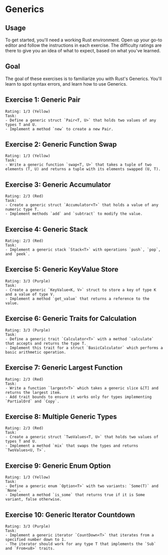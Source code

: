 # Generics
## Usage
To get started, you'll need a working Rust environment. Open up your go-to editor and follow the instructions in each exercise. The difficulty ratings are there to give you an idea of what to expect, based on what you've learned.

## Goal
The goal of these exercises is to familiarize you with Rust's Generics. You'll learn to spot syntax errors, and learn how to use Generics.

## Exercise 1: Generic Pair
```
Rating: 1/3 (Yellow)
Task:
- Define a generic struct `Pair<T, U>` that holds two values of any types T and U.
- Implement a method `new` to create a new Pair.
```

## Exercise 2: Generic Function Swap
```
Rating: 1/3 (Yellow)
Task:
- Write a generic function `swap<T, U>` that takes a tuple of two elements (T, U) and returns a tuple with its elements swapped (U, T).
```

## Exercise 3: Generic Accumulator
```
Rating: 2/3 (Red)
Task:
- Create a generic struct `Accumulator<T>` that holds a value of any numeric type T.
- Implement methods `add` and `subtract` to modify the value.
```

## Exercise 4: Generic Stack
```
Rating: 2/3 (Red)
Task:
- Implement a generic stack `Stack<T>` with operations `push`, `pop`, and `peek`.
```

## Exercise 5: Generic KeyValue Store
```
Rating: 3/3 (Purple)
Task:
- Create a generic `KeyValue<K, V>` struct to store a key of type K and a value of type V.
- Implement a method `get_value` that returns a reference to the value.
```

## Exercise 6: Generic Traits for Calculation
```
Rating: 3/3 (Purple)
Task:
- Define a generic trait `Calculator<T>` with a method `calculate` that accepts and returns the type T.
- Implement this trait for a struct `BasicCalculator` which performs a basic arithmetic operation.
```

## Exercise 7: Generic Largest Function
```
Rating: 2/3 (Red)
Task:
- Write a function `largest<T>` which takes a generic slice &[T] and returns the largest item.
- Add trait bounds to ensure it works only for types implementing `PartialOrd` and `Copy`.
```

## Exercise 8: Multiple Generic Types
```
Rating: 2/3 (Red)
Task:
- Create a generic struct `TwoValues<T, U>` that holds two values of types T and U.
- Implement a method `mix` that swaps the types and returns `TwoValues<U, T>`.
```

## Exercise 9: Generic Enum Option
```
Rating: 1/3 (Yellow)
Task:
- Define a generic enum `Option<T>` with two variants: `Some(T)` and `None`.
- Implement a method `is_some` that returns true if it is Some variant, false otherwise.
```

## Exercise 10: Generic Iterator Countdown
```
Rating: 3/3 (Purple)
Task:
- Implement a generic iterator `CountDown<T>` that iterates from a specified number down to 1.
- The iterator should work for any type T that implements the `Sub` and `From<u8>` traits.
```
